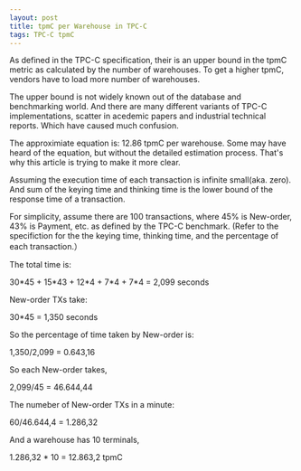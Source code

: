 ```yaml
---
layout: post
title: tpmC per Warehouse in TPC-C
tags: TPC-C tpmC
---
```


As defined in the TPC-C specification, their is an upper bound in the tpmC metric as calculated by the number of warehouses. To get a higher tpmC, vendors have to load more number of warehouses.

The upper bound is not widely known out of the database and benchmarking world. And there are many different variants of TPC-C implementations, scatter in acedemic papers and industrial technical reports. Which have caused much confusion.

The approximiate equation is: 12.86 tpmC per warehouse. Some may have heard of the equation, but without the detailed estimation process. That's why this article is trying to make it more clear.

Assuming the execution time of each transaction is infinite small(aka. zero). And sum of the keying time and thinking time is the lower bound of the response time of a transaction.

For simplicity, assume there are 100 transactions, where 45% is New-order, 43% is Payment, etc. as defined by the TPC-C benchmark. (Refer to the specifiction for the the keying time, thinking time, and the percentage of each transaction.）

The total time is:

30\*45 + 15\*43 + 12\*4 + 7\*4 + 7\*4 = 2,099 seconds

New-order TXs take:

30\*45 = 1,350 seconds

So the percentage of time taken by New-order is:

1,350/2,099 = 0.643,16

So each New-order takes,

2,099/45 = 46.644,44

The numeber of New-order TXs in a minute:

60/46.644,4 = 1.286,32

And a warehouse has 10 terminals,

1.286,32 \* 10 = 12.863,2 tpmC

